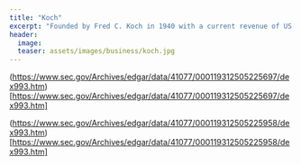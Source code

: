 ```yaml
---
title: "Koch"
excerpt: "Founded by Fred C. Koch in 1940 with a current revenue of ‎US $110 billion (2019)"
header:
  image: 
  teaser: assets/images/business/koch.jpg
---
```


(https://www.sec.gov/Archives/edgar/data/41077/000119312505225697/dex993.htm)[https://www.sec.gov/Archives/edgar/data/41077/000119312505225697/dex993.htm]

(https://www.sec.gov/Archives/edgar/data/41077/000119312505225958/dex993.htm)[https://www.sec.gov/Archives/edgar/data/41077/000119312505225958/dex993.htm]